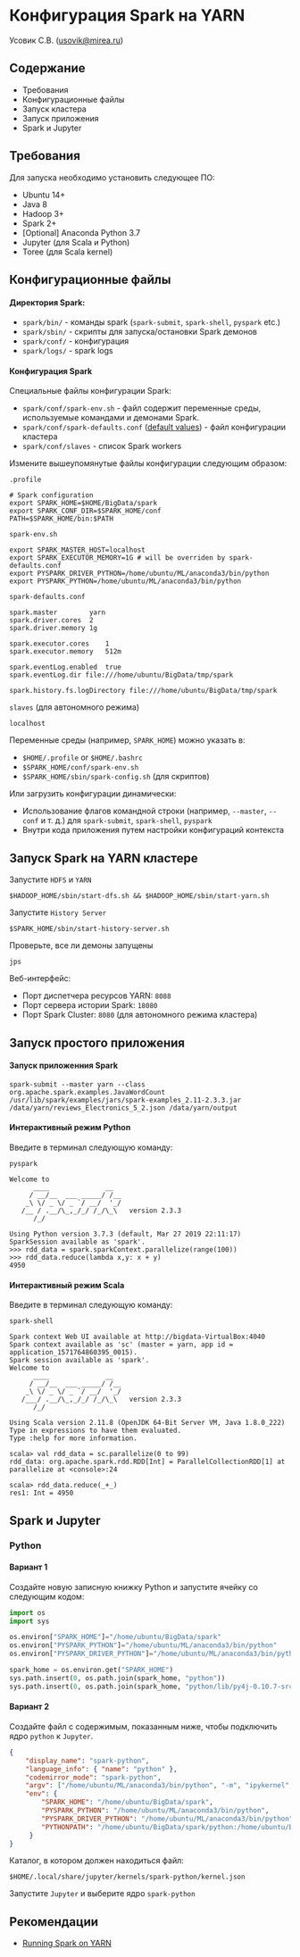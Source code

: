 # Конфигурация Spark на YARN
Усовик С.В. (usovik@mirea.ru)

## Содержание

- Требования
- Конфигурационные файлы
- Запуск кластера
- Запуск приложения
- Spark и Jupyter

## Требования

Для запуска необходимо установить следующее ПО:

- Ubuntu 14+
- Java 8
- Hadoop 3+
- Spark 2+
- [Optional] Anaconda Python 3.7
- Jupyter (для Scala и Python)
- Toree (для Scala kernel)

## Конфигурационные файлы

#### Директория Spark:

- `spark/bin/` - команды spark (`spark-submit`, `spark-shell`, `pyspark` etc.)
- `spark/sbin/` - скрипты для запуска/остановки Spark демонов
- `spark/conf/` - конфигурация
- `spark/logs/` - spark logs


#### Конфигурация Spark

Специальные файлы конфигурации Spark:

- `spark/conf/spark-env.sh` - файл содержит переменные среды, используемые командами и демонами Spark.
- `spark/conf/spark-defaults.conf` ([default values](https://spark.apache.org/docs/2.3.0/configuration.html)) - файл конфигурации кластера
- `spark/conf/slaves` - список Spark workers

Измените вышеупомянутые файлы конфигурации следующим образом:

`.profile`
```
# Spark configuration
export SPARK_HOME=$HOME/BigData/spark
export SPARK_CONF_DIR=$SPARK_HOME/conf
PATH=$SPARK_HOME/bin:$PATH
```

`spark-env.sh`

```
export SPARK_MASTER_HOST=localhost
export SPARK_EXECUTOR_MEMORY=1G # will be overriden by spark-defaults.conf
export PYSPARK_DRIVER_PYTHON=/home/ubuntu/ML/anaconda3/bin/python
export PYSPARK_PYTHON=/home/ubuntu/ML/anaconda3/bin/python

```

`spark-defaults.conf`

```
spark.master		yarn
spark.driver.cores	2
spark.driver.memory	1g

spark.executor.cores	1
spark.executor.memory	512m

spark.eventLog.enabled	true
spark.eventLog.dir file:///home/ubuntu/BigData/tmp/spark

spark.history.fs.logDirectory file:///home/ubuntu/BigData/tmp/spark
```

`slaves` (для автономного режима)

```
localhost
```

Переменные среды (например, `SPARK_HOME`) можно указать в:

- `$HOME/.profile` or `$HOME/.bashrc`
- `$SPARK_HOME/conf/spark-env.sh`
- `$SPARK_HOME/sbin/spark-config.sh` (для скриптов)

Или загрузить конфигурации динамически:
- Использование флагов командной строки (например, `--master`, `--conf` и т. д.) для `spark-submit`, `spark-shell`, `pyspark`
- Внутри кода приложения путем настройки конфигураций контекста 

## Запуск Spark на YARN кластере

Запустите `HDFS` и `YARN`

`$HADOOP_HOME/sbin/start-dfs.sh && $HADOOP_HOME/sbin/start-yarn.sh`

Запустите `History Server`

`$SPARK_HOME/sbin/start-history-server.sh`

Проверьте, все ли демоны запущены

`jps`


Веб-интерфейс:
- Порт диспетчера ресурсов YARN: `8088`
- Порт сервера истории Spark: `18080`
- Порт Spark Cluster: `8080` (для автономного режима кластера)

## Запуск простого приложения

#### Запуск приложенния Spark

`spark-submit --master yarn --class org.apache.spark.examples.JavaWordCount /usr/lib/spark/examples/jars/spark-examples_2.11-2.3.3.jar /data/yarn/reviews_Electronics_5_2.json /data/yarn/output`

#### Интерактивный режим Python

Введите в терминал следующую команду:

`pyspark`

```
Welcome to
      ____              __
     / __/__  ___ _____/ /__
    _\ \/ _ \/ _ `/ __/  '_/
   /__ / .__/\_,_/_/ /_/\_\   version 2.3.3
      /_/

Using Python version 3.7.3 (default, Mar 27 2019 22:11:17)
SparkSession available as 'spark'.
>>> rdd_data = spark.sparkContext.parallelize(range(100))
>>> rdd_data.reduce(lambda x,y: x + y)
4950   
```


#### Интерактивный режим Scala

Введите в терминал следующую команду:

`spark-shell`

```
Spark context Web UI available at http://bigdata-VirtualBox:4040
Spark context available as 'sc' (master = yarn, app id = application_1571764860395_0015).
Spark session available as 'spark'.
Welcome to
      ____              __
     / __/__  ___ _____/ /__
    _\ \/ _ \/ _ `/ __/  '_/
   /___/ .__/\_,_/_/ /_/\_\   version 2.3.3
      /_/
         
Using Scala version 2.11.8 (OpenJDK 64-Bit Server VM, Java 1.8.0_222)
Type in expressions to have them evaluated.
Type :help for more information.

scala> val rdd_data = sc.parallelize(0 to 99)
rdd_data: org.apache.spark.rdd.RDD[Int] = ParallelCollectionRDD[1] at parallelize at <console>:24

scala> rdd_data.reduce(_+_)
res1: Int = 4950
```

## Spark и Jupyter

### Python

#### Вариант 1

Создайте новую записную книжку Python и запустите ячейку со следующим кодом:

```python
import os
import sys

os.environ["SPARK_HOME"]="/home/ubuntu/BigData/spark"
os.environ["PYSPARK_PYTHON"]="/home/ubuntu/ML/anaconda3/bin/python"
os.environ["PYSPARK_DRIVER_PYTHON"]="/home/ubuntu/ML/anaconda3/bin/python"

spark_home = os.environ.get("SPARK_HOME")
sys.path.insert(0, os.path.join(spark_home, "python"))
sys.path.insert(0, os.path.join(spark_home, "python/lib/py4j-0.10.7-src.zip"))
```

#### Вариант 2

Создайте файл с содержимым, показанным ниже, чтобы подключить ядро `python` к `Jupyter`.

```json
{
    "display_name": "spark-python",
    "language_info": { "name": "python" },
    "codemirror_mode": "spark-python",
    "argv": ["/home/ubuntu/ML/anaconda3/bin/python", "-m", "ipykernel", "-f", "{connection_file}"],
    "env": {
        "SPARK_HOME": "/home/ubuntu/BigData/spark",
        "PYSPARK_PYTHON": "/home/ubuntu/ML/anaconda3/bin/python",
        "PYSPARK_DRIVER_PYTHON": "/home/ubuntu/ML/anaconda3/bin/python",
        "PYTHONPATH": "/home/ubuntu/BigData/spark/python:/home/ubuntu/BigData/spark/python/lib/py4j-0.10.7-src.zip"
     }
}
```

Каталог, в котором должен находиться файл:

`$HOME/.local/share/jupyter/kernels/spark-python/kernel.json`

Запустите `Jupyter` и выберите ядро `spark-python`

## Рекомендации 

- [Running Spark on YARN](https://spark.apache.org/docs/2.3.0/running-on-yarn.html)
